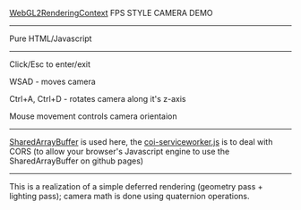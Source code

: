 [WebGL2RenderingContext](https://developer.mozilla.org/en-US/docs/Web/API/WebGL2RenderingContext) FPS STYLE CAMERA DEMO

***

Pure HTML/Javascript

***

Click/Esc to enter/exit

WSAD - moves camera

Ctrl+A, Ctrl+D - rotates camera along it's z-axis

Mouse movement controls camera orientaion

***

[SharedArrayBuffer](https://developer.mozilla.org/en-US/docs/Web/JavaScript/Reference/Global_Objects/SharedArrayBuffer) is used here, the [coi-serviceworker.js](https://github.com/gzuidhof/coi-serviceworker) is to deal with CORS  (to allow your browser's Javascript engine to use the SharedArrayBuffer on github pages)

***

This is a realization of a simple deferred rendering (geometry pass + lighting pass); camera math is done using quaternion operations.
